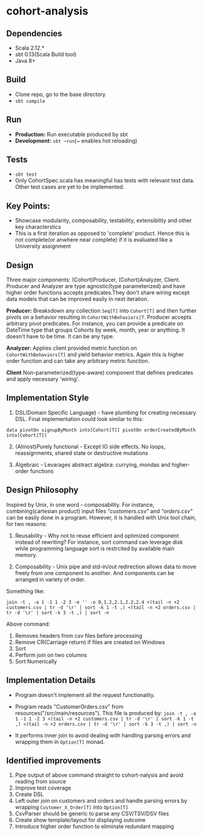 # cohort-analysis

## Dependencies
- Scala 2.12.*
- sbt 0.13(Scala Build tool)
- Java 8+

## Build
- Clone repo, go to the base directory
- `sbt compile`

## Run
- **Production:** Run executable produced by sbt
- **Development:** `sbt ~run`(~ enables hot reloading)

## Tests
- `sbt test`
- Only CohortSpec.scala has meaningful has tests with relevant test data. Other test cases are yet to be implemented. 

## Key Points:

- Showcase modularity, composability, testability, extensibility and other key characterstics
- This is a first iteration as opposed to 'complete' product. Hence this is not complete(or anwhere near complete) if it is evaluated like a University assignment

## Design
Three major components: (Cohort)Producer, (Cohort)Analyzer, Client. Producer and Analyzer are type agnostic(type parameterized) and have higher order functions accepts predicates.They don't share wiring except data models that can be improved easily in next iteration.

**Producer:** Breaksdown any collection `Seq[T]` into `Cohort[T]` and then further pivots on a behavior resulting in
`CohortWithBehaviors[T`. Producer accepts arbitrary pivot predicates. For instance, you can provide a predicate on DateTime type that groups Cohorts by week, month, year or anything. It doesn't have to be time. It can be any type.

**Analyzer:** Applies client provided metric function on `CohortWithBehaviors[T]` and yield behavior metrics. Again this is higher order function and can take any arbitrary metric function.

**Client** Non-parameterized(type-aware) component that defines predicates and apply necessary 'wiring'.


## Implementation Style
1. DSL(Domain Specific Language) - have plumbing for creating necessary DSL. Final implementation could look similar to this:

`data pivotOn signupByMonth into[Cohort[T]] pivotOn orderCreatedByMonth into[Cohort[T]]`

2. (Almost)Purely functional - Except IO side effects. No loops, reassignments, shared state or destructive mutations

3. Algebraic - Levarages abstract algebra: currying, mondas and higher-order functions


## Design Philosophy
Inspired by Unix, in one word - composability. For instance, combining(cartesian product) input files *"customers.csv"*
and *"orders.csv"* can be easily done in a program. However, it is handled with Unix tool chain, for two reasons:

1. Reusability - Why not to reuse efficient and optimized component instead of rewriting? For instance, sort command can leverage disk while programming language sort is restrcited by available main memory.

2. Composability - Unix pipe and std-in/out redirection allows data to move freely from one component to another. And components can be arranged in variety of order.

Something like:

`join -t , -a 1 -1 1 -2 3 -e '' -o 0,1.2,2.1,2.2,2.4 <(tail -n +2 customers.csv | tr -d '\r' | sort -k 1 -t ,) <(tail -n +2 orders.csv | tr -d '\r' | sort -k 3 -t ,) | sort -n`

Above command:
1. Removes headers from csv files before processing
2. Remove CR(Carriage return) if files are created on Windows
3. Sort
4. Perform join on two columns
5. Sort Numerically

## Implementation Details

- Program doesn't implement all the request functionality.

- Program reads "CustomerOrders.csv" from resources("/src/main/resources"). This file is produced by:
`join -t , -a 1 -1 1 -2 3 <(tail -n +2 customers.csv | tr -d '\r' | sort -k 1 -t ,) <(tail -n +2 orders.csv | tr -d '\r' | sort -k 3 -t ,) | sort -n`

- It performs inner join to avoid dealing with handling parsing errors and wrapping them in `Option[T]` monad.

## Identified improvements

1. Pipe output of above command straight to cohort-nalysis and avoid reading from source
2. Improve test coverage
3. Create DSL
4. Left outer join on customers and orders and handle parsing errors by wrapping `Customer_X_Order[T]` into `Option[T]`
5. CsvParser should be generic to parse any CSV/TSV/DSV files
6. Create show template/layout for displaying outcome
7. Introduce higher order function to eliminate redundant mapping 

